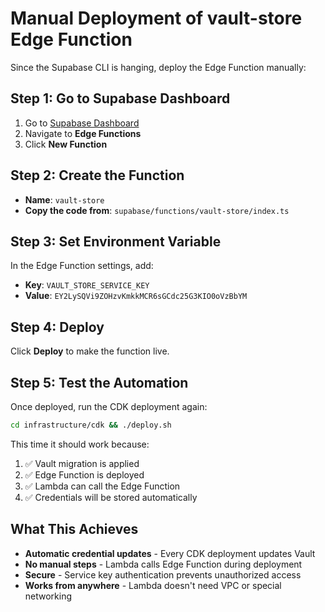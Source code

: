 # Manual Deployment of vault-store Edge Function

Since the Supabase CLI is hanging, deploy the Edge Function manually:

## Step 1: Go to Supabase Dashboard

1. Go to [Supabase Dashboard](https://supabase.com/dashboard/project/bknpldydmkzupsfagnva)
2. Navigate to **Edge Functions**
3. Click **New Function**

## Step 2: Create the Function

- **Name**: `vault-store`
- **Copy the code from**: `supabase/functions/vault-store/index.ts`

## Step 3: Set Environment Variable

In the Edge Function settings, add:
- **Key**: `VAULT_STORE_SERVICE_KEY`
- **Value**: `EY2LySQVi9ZOHzvKmkkMCR6sGCdc25G3KIO0oVzBbYM`

## Step 4: Deploy

Click **Deploy** to make the function live.

## Step 5: Test the Automation

Once deployed, run the CDK deployment again:

```bash
cd infrastructure/cdk && ./deploy.sh
```

This time it should work because:
1. ✅ Vault migration is applied
2. ✅ Edge Function is deployed
3. ✅ Lambda can call the Edge Function
4. ✅ Credentials will be stored automatically

## What This Achieves

- **Automatic credential updates** - Every CDK deployment updates Vault
- **No manual steps** - Lambda calls Edge Function during deployment
- **Secure** - Service key authentication prevents unauthorized access
- **Works from anywhere** - Lambda doesn't need VPC or special networking
